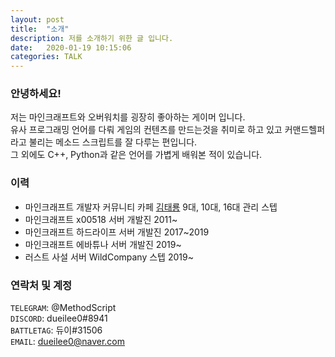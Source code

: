 ```yaml
---
layout: post
title:  "소개"
description: 저를 소개하기 위한 글 입니다.
date:   2020-01-19 10:15:06
categories: TALK
---
```


### 안녕하세요!
저는 마인크래프트와 오버워치를 굉장히 좋아하는 게이머 입니다.  
유사 프로그래밍 언어를 다뤄 게임의 컨텐츠를 만드는것을 취미로 하고 있고 커맨드헬퍼라고 불리는 메소드 스크립트를 잘 다루는 편입니다.  
그 외에도 C++, Python과 같은 언어를 가볍게 배워본 적이 있습니다.
### 이력
- 마인크래프트 개발자 커뮤니티 카페 [김태룡](https://cafe.naver.com/goldbigdragon) 9대, 10대, 16대 관리 스텝
- 마인크래프트 x00518 서버 개발진 2011~
- 마인크래프트 하드라이프 서버 개발진 2017~2019
- 마인크래프트 에바튜나 서버 개발진 2019~
- 러스트 사설 서버 WildCompany 스텝 2019~
### 연락처 및 계정
`TELEGRAM`: @MethodScript  
`DISCORD`: dueilee0#8941  
`BATTLETAG`: 듀이#31506  
`EMAIL`: dueilee0@naver.com

